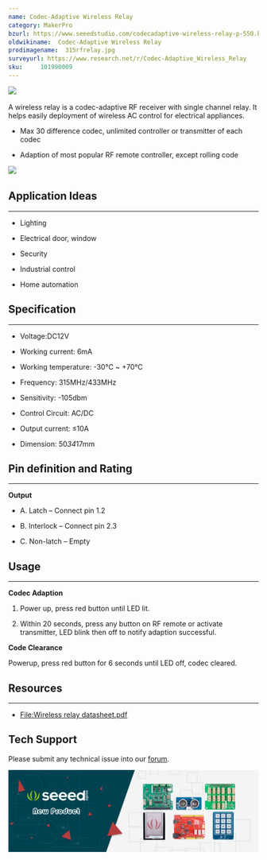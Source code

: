 ```yaml
---
name: Codec-Adaptive Wireless Relay
category: MakerPro
bzurl: https://www.seeedstudio.com/codecadaptive-wireless-relay-p-550.html?cPath=139_140
oldwikiname:  Codec-Adaptive Wireless Relay
prodimagename:  315rfrelay.jpg
surveyurl: https://www.research.net/r/Codec-Adaptive_Wireless_Relay
sku:     101990009
---
```

![](http://bz.seeedstudio.com/depot/images/product/315rfrelay.jpg)

A wireless relay is a codec-adaptive RF receiver with single channel relay. It helps easily deployment of wireless AC control for electrical appliances.

*   Max 30 difference codec, unlimited controller or transmitter of each codec

*   Adaption of most popular RF remote controller, except rolling code

[![](https://github.com/SeeedDocument/Seeed-WiKi/raw/master/docs/images/300px-Get_One_Now_Banner-ragular.png)](https://www.seeedstudio.com/codecadaptive-wireless-relay-p-550.html?cPath=139_140)

##   Application Ideas
---
*   Lighting

*   Electrical door, window

*   Security

*   Industrial control

*   Home automation

##   Specification
---
*   Voltage:DC12V

*   Working current: 6mA

*   Working temperature: -30℃ ~ +70℃

*   Frequency: 315MHz/433MHz

*   Sensitivity: -105dbm

*   Control Circuit: AC/DC

*   Output current: ≤10A

*   Dimension: 50*34*17mm

##   Pin definition and Rating
---
**Output**

*   A. Latch – Connect pin 1.2

*   B. Interlock – Connect pin 2.3

*   C. Non-latch – Empty

##   Usage
---
**Codec Adaption**

1.  Power up, press red button until LED lit.

2.  Within 20 seconds, press any button on RF remote or activate transmitter, LED blink then off to notify adaption successful.

**Code Clearance**

Powerup, press red button for 6 seconds until LED off, codec cleared.


##   Resources
---
*   [File:Wireless relay datasheet.pdf](https://github.com/SeeedDocument/Codec-Adaptive_Wireless_Relay/raw/master/res/Wireless_relay_datasheet.pdf "File:Wireless relay datasheet.pdf")

## Tech Support
Please submit any technical issue into our [forum](http://forum.seeedstudio.com/). <br /><p style="text-align:center"><a href="https://www.seeedstudio.com/act-4.html?utm_source=wiki&utm_medium=wikibanner&utm_campaign=newproducts" target="_blank"><img src="https://github.com/SeeedDocument/Wiki_Banner/raw/master/new_product.jpg" /></a></p>